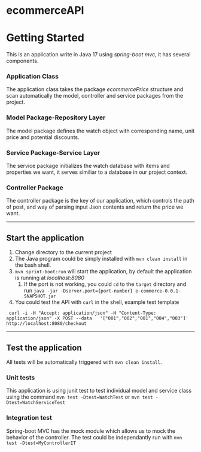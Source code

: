 # ecommerceAPI
# Getting Started
This is an application write in Java 17 using *spring-boot mvc*, it has several components.
### Application Class
The application class takes the package *ecommercePrice* structure and scan automatically the model, controller and service packages from the project.
### Model Package-Repository Layer
The model package defines the watch object with corresponding name, unit price and potential discounts. 
### Service Package-Service Layer
The service package initializes the watch database with items and properties we want, it serves similiar to a database in our project context.
### Controller Package
The controller package is the key of our application, which controls the path of post, and way of parsing input Json contents and return the price we want.
***
## Start the application
1. Change directory to the current project
2. The Java program could be simply installed with `mvn clean install` in the bash shell.
3. `mvn sprint-boot:run` will start the application, by default the application is running at *localhost:8080*
   1. If the port is not working, you could `cd` to the `target` directory and run `java -jar -Dserver.port={port-number} e-commerce-0.0.1-SNAPSHOT.jar`
4. You could test the API with `curl` in the shell, example test template
````shell
 curl -i -H "Accept: application/json" -H "Content-Type: application/json" -X POST --data   '["001","002","001","004","003"]' http://localhost:8080/checkout
````

***
## Test the application
All tests will be automatically triggered with `mvn clean install`.
### Unit tests
This application is using junit test to test individual model and service class using the command `mvn test -Dtest=WatchTest` or `mvn test -Dtest=WatchServiceTest` 
### Integration test
Spring-boot MVC has the mock module which allows us to mock the behavior of the controller. The test could be independantly run with `mvn test -Dtest=MyControllerIT` 
